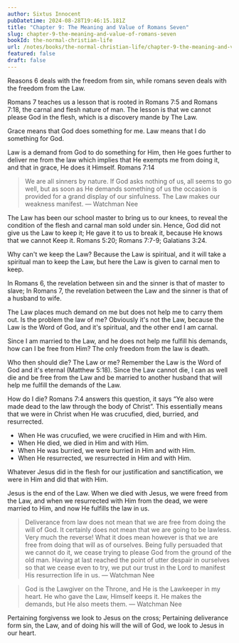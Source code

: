 ```yaml
---
author: Sixtus Innocent
pubDatetime: 2024-08-28T19:46:15.181Z
title: "Chapter 9: The Meaning and Value of Romans Seven"
slug: chapter-9-the-meaning-and-value-of-romans-seven
bookId: the-normal-christian-life
url: /notes/books/the-normal-christian-life/chapter-9-the-meaning-and-value-of-romans-seven
featured: false
draft: false
---
```


Reasons 6 deals with the freedom from sin, while romans seven deals with the freedom from the Law.

Romans 7 teaches us a lesson that is rooted in Romans 7:5 and Romans 7:18, the carnal and flesh nature of man. The lesson is that we cannot please God in the flesh, which is a discovery mande by The Law.

Grace means that God does something for me. Law means that I do something for God.

Law is a demand from God to do something for Him, then He goes further to deliver me from the law which implies that He exempts me from doing it, and that in grace, He does it Himself. Romans 7:14

> We are all sinners by nature. If God asks nothing of us, all seems to go well, but as soon as He demands something of us the occasion is provided for a grand display of our sinfulness. The Law makes our weakness manifest. — Watchman Nee

The Law has been our school master to bring us to our knees, to reveal the condition of the flesh and carnal man sold under sin. Hence, God did not give us the Law to keep it; He gave it to us to break it, because He knows that we cannot Keep it. Romans 5:20; Romans 7:7-9; Galatians 3:24.

Why can't we keep the Law? Because the Law is spiritual, and it will take a spiritual man to keep the Law, but here the Law is given to carnal men to keep.

In Romans 6, the revelation between sin and the sinner is that of master to slave; In Romans 7, the revelation between the Law and the sinner is that of a husband to wife.

The Law places much demand on me but does not help me to carry them out. Is the problem the law of me? Obviously it's not the Law, because the Law is the Word of God, and it's spiritual, and the other end I am carnal.

Since I am married to the Law, and he does not help me fulfill his demands, how can I be free from Him? The only freedom from the law is death.

Who then should die? The Law or me? Remember the Law is the Word of God and it's eternal (Matthew 5:18). Since the Law cannot die, I can as well die and be free from the Law and be married to another husband that will help me fulfill the demands of the Law.

How do I die? Romans 7:4 answers this question, it says “Ye also were made dead to the law through the body of Christ”. This essentially means that we were in Christ when He was crucufied, died, burried, and resurrected.

- When He was crucufied, we were crucified in Him and with Him.
- When He died, we died in Him and with Him.
- When He was burried, we were burried in Him and with Him.
- When He resurrected, we resurrected in Him and with Him.

Whatever Jesus did in the flesh for our justification and sanctification, we were in Him and did that with Him.

Jesus is the end of the Law. When we died with Jesus, we were freed from the Law, and when we resurrected with Him from the dead, we were married to Him, and now He fulfills the law in us.

> Deliverance from law does not mean that we are free from doing the will of God. It certainly does not mean that we are going to be lawless. Very much the reverse! What it does mean however is that we are free from doing that will as of ourselves. Being fully persuaded that we cannot do it, we cease trying to please God from the ground of the old man. Having at last reached the point of utter despair in ourselves so that we cease even to try, we put our trust in the Lord to manifest His resurrection life in us. — Watchman Nee

> God is the Lawgiver on the Throne, and He is the Lawkeeper in my heart. He who gave the Law, Himself keeps it. He makes the demands, but He also meets them. — Watchman Nee

Pertaining forgivenss we look to Jesus on the cross; Pertaining deliverance form sin, the Law, and of doing his will the will of God, we look to Jesus in our heart.

